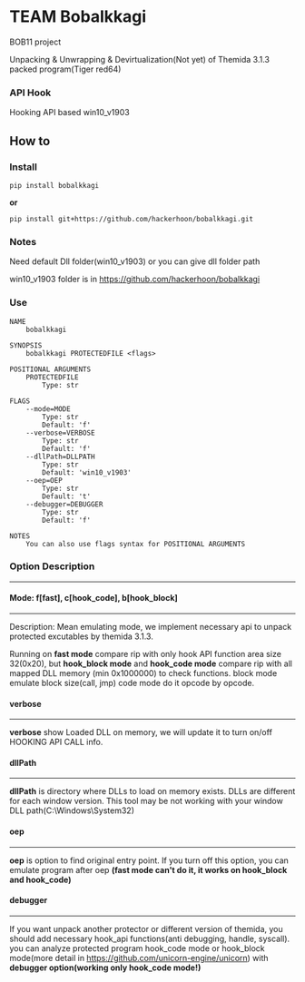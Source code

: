 # TEAM Bobalkkagi

BOB11 project

Unpacking & Unwrapping & Devirtualization(Not yet) of Themida 3.1.3 packed program(Tiger red64)

### API Hook

Hooking API based win10_v1903  

## How to

### Install

```
pip install bobalkkagi
```
**or**

```
pip install git+https://github.com/hackerhoon/bobalkkagi.git
```

### Notes

Need default Dll folder(win10_v1903) or you can give dll folder path

win10_v1903 folder is in https://github.com/hackerhoon/bobalkkagi

### Use
```
NAME
    bobalkkagi

SYNOPSIS
    bobalkkagi PROTECTEDFILE <flags>

POSITIONAL ARGUMENTS
    PROTECTEDFILE
        Type: str

FLAGS
    --mode=MODE
        Type: str
        Default: 'f'
    --verbose=VERBOSE
        Type: str
        Default: 'f'
    --dllPath=DLLPATH
        Type: str
        Default: 'win10_v1903'
    --oep=OEP
        Type: str
        Default: 't'
    --debugger=DEBUGGER
        Type: str
        Default: 'f'

NOTES
    You can also use flags syntax for POSITIONAL ARGUMENTS

```

### Option Description
---


#### Mode: f[fast], c[hook_code], b[hook_block]
--- 

Description: Mean emulating mode, we implement necessary api to unpack protected excutables by themida 3.1.3. 

Running on **fast mode** compare rip with only hook API function area size 32(0x20), but **hook_block mode** and **hook_code mode** compare rip with all mapped DLL memory (min 0x1000000) to check functions. block mode emulate block size(call, jmp) code mode do it opcode by opcode.

#### verbose
---

**verbose** show Loaded DLL on memory, we will update it to turn on/off HOOKING API CALL info.

#### dllPath
---

**dllPath** is directory where DLLs to load on memory exists. DLLs are different for each window version. 
This tool may be not working with your window DLL path(C:\Windows\System32)

#### oep
---

**oep** is option to find original entry point. If you turn off this option, you can emulate program after oep
**(fast mode can't do it, it works on hook_block and hook_code)**

#### debugger
---

If you want unpack another protector or different version of themida, you should add necessary hook_api functions(anti debugging, handle, syscall). you can analyze protected program hook_code mode or hook_block mode(more detail in https://github.com/unicorn-engine/unicorn) with **debugger option(working only hook_code mode!)**





